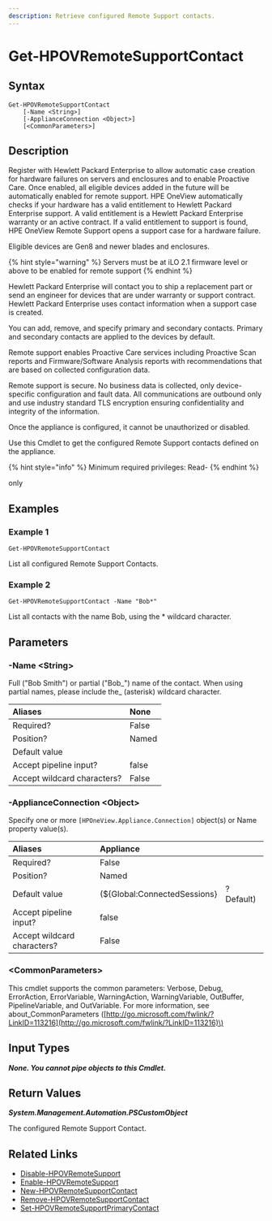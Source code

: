 ```yaml
---
description: Retrieve configured Remote Support contacts.
---
```


# Get-HPOVRemoteSupportContact

## Syntax

```text
Get-HPOVRemoteSupportContact
    [-Name <String>]
    [-ApplianceConnection <Object>]
    [<CommonParameters>]
```

## Description

Register with Hewlett Packard Enterprise to allow automatic case creation for hardware failures on servers and enclosures and to enable Proactive Care. Once enabled, all eligible devices added in the future will be automatically enabled for remote support. HPE OneView automatically checks if your hardware has a valid entitlement to Hewlett Packard Enterprise support. A valid entitlement is a Hewlett Packard Enterprise warranty or an active contract. If a valid entitlement to support is found, HPE OneView Remote Support opens a support case for a hardware failure.

Eligible devices are Gen8 and newer blades and enclosures.

{% hint style="warning" %}
Servers must be at iLO 2.1 firmware level or above to be enabled for remote support
{% endhint %}

Hewlett Packard Enterprise will contact you to ship a replacement part or send an engineer for devices that are under warranty or support contract. Hewlett Packard Enterprise uses contact information when a support case is created.

You can add, remove, and specify primary and secondary contacts. Primary and secondary contacts are applied to the devices by default.

Remote support enables Proactive Care services including Proactive Scan reports and Firmware/Software Analysis reports with recommendations that are based on collected configuration data.

Remote support is secure. No business data is collected, only device-specific configuration and fault data. All communications are outbound only and use industry standard TLS encryption ensuring confidentiality and integrity of the information.

Once the appliance is configured, it cannot be unauthorized or disabled.

Use this Cmdlet to get the configured Remote Support contacts defined on the appliance.

{% hint style="info" %}
Minimum required privileges: Read-
{% endhint %}

only

## Examples

### Example 1

```text
Get-HPOVRemoteSupportContact
```

List all configured Remote Support Contacts.

### Example 2

```text
Get-HPOVRemoteSupportContact -Name "Bob*"
```

List all contacts with the name Bob, using the \* wildcard character.

## Parameters

### -Name &lt;String&gt;

Full \("Bob Smith"\) or partial \("Bob_"\) name of the contact. When using partial names, please include the_  \(asterisk\) wildcard character.

| Aliases | None |
| :--- | :--- |
| Required? | False |
| Position? | Named |
| Default value |  |
| Accept pipeline input? | false |
| Accept wildcard characters? | False |

### -ApplianceConnection &lt;Object&gt;

Specify one or more `[HPOneView.Appliance.Connection]` object\(s\) or Name property value\(s\).

| Aliases | Appliance |  |
| :--- | :--- | :--- |
| Required? | False |  |
| Position? | Named |  |
| Default value | \(${Global:ConnectedSessions} | ? Default\) |
| Accept pipeline input? | false |  |
| Accept wildcard characters? | False |  |

### &lt;CommonParameters&gt;

This cmdlet supports the common parameters: Verbose, Debug, ErrorAction, ErrorVariable, WarningAction, WarningVariable, OutBuffer, PipelineVariable, and OutVariable. For more information, see about\_CommonParameters \([http://go.microsoft.com/fwlink/?LinkID=113216](http://go.microsoft.com/fwlink/?LinkID=113216)\)

## Input Types

_**None. You cannot pipe objects to this Cmdlet.**_

## Return Values

_**System.Management.Automation.PSCustomObject**_

The configured Remote Support Contact.

## Related Links

* [Disable-HPOVRemoteSupport](disable-hpovremotesupport.md)
* [Enable-HPOVRemoteSupport](enable-hpovremotesupport.md)
* [New-HPOVRemoteSupportContact](new-hpovremotesupportcontact.md)
* [Remove-HPOVRemoteSupportContact](remove-hpovremotesupportcontact.md)
* [Set-HPOVRemoteSupportPrimaryContact](set-hpovremotesupportprimarycontact.md)

